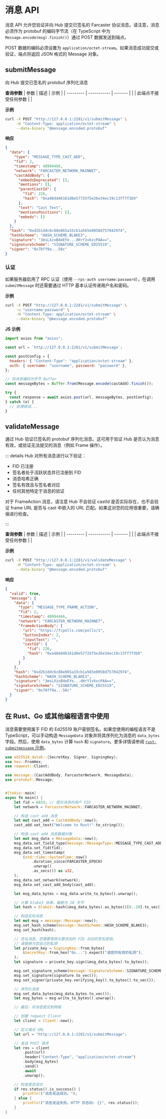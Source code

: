 # 消息 API

消息 API 允许您验证并向 Hub 提交已签名的 Farcaster 协议消息。请注意，消息必须作为 protobuf 的编码字节流（在 TypeScript 中为 `Message.encode(msg).finish()`）通过 POST 数据发送到端点。

POST 数据的编码必须设置为 `application/octet-stream`。如果消息成功提交或验证，端点将返回 JSON 格式的 Message 对象。

## submitMessage

向 Hub 提交已签名的 protobuf 序列化消息

**查询参数**
| 参数 | 描述 | 示例 |
| --------- | ----------- | ------- |
| | 此端点不接受任何参数 | |

**示例**

```bash
curl -X POST "http://127.0.0.1:2281/v1/submitMessage" \
     -H "Content-Type: application/octet-stream" \
     --data-binary "@message.encoded.protobuf"

```

**响应**

```json
{
  "data": {
    "type": "MESSAGE_TYPE_CAST_ADD",
    "fid": 2,
    "timestamp": 48994466,
    "network": "FARCASTER_NETWORK_MAINNET",
    "castAddBody": {
      "embedsDeprecated": [],
      "mentions": [],
      "parentCastId": {
        "fid": 226,
        "hash": "0xa48dd46161d8e57725f5e26e34ec19c13ff7f3b9"
      },
      "text": "Cast Text",
      "mentionsPositions": [],
      "embeds": []
    }
  },
  "hash": "0xd2b1ddc6c88e865a33cb1a565e0058d757042974",
  "hashScheme": "HASH_SCHEME_BLAKE3",
  "signature": "3msLXzxB4eEYe...dHrY1vkxcPAA==",
  "signatureScheme": "SIGNATURE_SCHEME_ED25519",
  "signer": "0x78ff9a...58c"
}
```

### 认证

如果服务器启用了 RPC 认证（使用 `--rpc-auth username:password`），在调用 `submitMessage` 时还需要通过 HTTP 基本认证传递用户名和密码。

**示例**

```bash
curl -X POST "http://127.0.0.1:2281/v1/submitMessage" \
     -u "username:password" \
     -H "Content-Type: application/octet-stream" \
     --data-binary "@message.encoded.protobuf"
```

**JS 示例**

```Javascript
import axios from "axios";

const url = `http://127.0.0.1:2281/v1/submitMessage`;

const postConfig = {
  headers: { "Content-Type": "application/octet-stream" },
  auth: { username: "username", password: "password" },
};

// 将消息编码为字节 Buffer
const messageBytes = Buffer.from(Message.encode(castAdd).finish());

try {
  const response = await axios.post(url, messageBytes, postConfig);
} catch (e) {
  // 处理错误...
}
```

## validateMessage

通过 Hub 验证已签名的 protobuf 序列化消息。这可用于验证 Hub 是否认为消息有效，或验证无法提交的消息（例如 Frame 操作）。

::: details
Hub 对所有消息进行以下验证：

- FID 已注册
- 签名者处于活跃状态并已注册到 FID
- 消息哈希正确
- 签名有效且与签名者对应
- 任何其他特定于消息的验证

对于 FrameAction 消息，请注意 Hub 不会验证 castId 是否实际存在，也不会验证 frame URL 是否与 cast 中嵌入的 URL 匹配。如果这对您的应用很重要，请确保进行检查。

:::

**查询参数**
| 参数 | 描述 | 示例 |
| --------- | ----------- | ------- |
| | 此端点不接受任何参数 | |

**示例**

```bash
curl -X POST "http://127.0.0.1:2281/v1/validateMessage" \
     -H "Content-Type: application/octet-stream" \
     --data-binary "@message.encoded.protobuf"

```

**响应**

```json
{
  "valid": true,
  "message": {
    "data": {
      "type": "MESSAGE_TYPE_FRAME_ACTION",
      "fid": 2,
      "timestamp": 48994466,
      "network": "FARCASTER_NETWORK_MAINNET",
      "frameActionBody": {
        "url": "https://fcpolls.com/polls/1",
        "buttonIndex": 2,
        "inputText": "",
        "castId": {
          "fid": 226,
          "hash": "0xa48dd46161d8e57725f5e26e34ec19c13ff7f3b9"
        }
      }
    },
    "hash": "0xd2b1ddc6c88e865a33cb1a565e0058d757042974",
    "hashScheme": "HASH_SCHEME_BLAKE3",
    "signature": "3msLXzxB4eEYe...dHrY1vkxcPAA==",
    "signatureScheme": "SIGNATURE_SCHEME_ED25519",
    "signer": "0x78ff9a...58c"
  }
}
```

## 在 Rust、Go 或其他编程语言中使用

消息需要使用属于 FID 的 Ed25519 账户密钥签名。如果您使用的编程语言不是 TypeScript，可以手动构造 `MessageData` 对象并将其序列化为消息的 `data_bytes` 字段。然后，使用 `data_bytes` 计算 `hash` 和 `signature`。更多详情请参阅 [`rust-submitmessage` 示例](https://github.com/farcasterxyz/hub-monorepo/tree/main/packages/hub-web/examples)。

```rust
use ed25519_dalek::{SecretKey, Signer, SigningKey};
use hex::FromHex;
use reqwest::Client;

use message::{CastAddBody, FarcasterNetwork, MessageData};
use protobuf::Message;


#[tokio::main]
async fn main() {
    let fid = 6833; // 提交消息的用户 FID
    let network = FarcasterNetwork::FARCASTER_NETWORK_MAINNET;

    // 构造 cast add 消息
    let mut cast_add = CastAddBody::new();
    cast_add.set_text("Welcome to Rust!".to_string());

    // 构造 cast add 消息数据对象
    let mut msg_data = MessageData::new();
    msg_data.set_field_type(message::MessageType::MESSAGE_TYPE_CAST_ADD);
    msg_data.set_fid(fid);
    msg_data.set_timestamp(
        (std::time::SystemTime::now()
            .duration_since(FARCASTER_EPOCH)
            .unwrap()
            .as_secs()) as u32,
    );
    msg_data.set_network(network);
    msg_data.set_cast_add_body(cast_add);

    let msg_data_bytes = msg_data.write_to_bytes().unwrap();

    // 计算 blake3 哈希，截断为 20 字节
    let hash = blake3::hash(&msg_data_bytes).as_bytes()[0..20].to_vec();

    // 构造实际消息
    let mut msg = message::Message::new();
    msg.set_hash_scheme(message::HashScheme::HASH_SCHEME_BLAKE3);
    msg.set_hash(hash);

    // 签名消息。您需要使用与要添加的 FID 对应的签名密钥。
    // 请替换为您自己的私钥
    let private_key = SigningKey::from_bytes(
        &SecretKey::from_hex("0x...").expect("请提供有效的私钥"),
    );
    let signature = private_key.sign(&msg_data_bytes).to_bytes();

    msg.set_signature_scheme(message::SignatureScheme::SIGNATURE_SCHEME_ED25519);
    msg.set_signature(signature.to_vec());
    msg.set_signer(private_key.verifying_key().to_bytes().to_vec());

    // 序列化消息
    msg.set_data_bytes(msg_data_bytes.to_vec());
    let msg_bytes = msg.write_to_bytes().unwrap();

    // 最后，将消息提交到网络

    // 创建 reqwest Client
    let client = Client::new();

    // 定义端点 URL
    let url = "http://127.0.0.1:2281/v1/submitMessage";

    // 发送 POST 请求
    let res = client
        .post(url)
        .header("Content-Type", "application/octet-stream")
        .body(msg_bytes)
        .send()
        .await
        .unwrap();

    // 检查是否成功
    if res.status().is_success() {
        println!("消息发送成功。");
    } else {
        println!("消息发送失败。HTTP 状态码: {}", res.status());
    }
}

```
